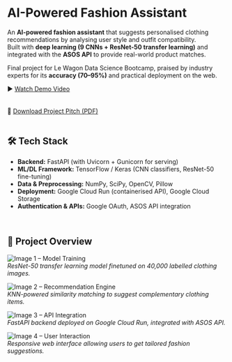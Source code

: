 # AI-Powered Fashion Assistant  

An **AI-powered fashion assistant** that suggests personalised clothing recommendations by analysing user style and outfit compatibility.  
Built with **deep learning (9 CNNs + ResNet-50 transfer learning)** and integrated with the **ASOS API** to provide real-world product matches.  

Final project for Le Wagon Data Science Bootcamp, praised by industry experts for its **accuracy (70–95%)** and practical deployment on the web.  

▶️ [Watch Demo Video](https://www.loom.com/share/4fbded85106a440c8c09a362d5ad8b6a?sid=b030989c-7d57-43de-9b90-448d6306d096)<br><br>  
💾 [Download Project Pitch (PDF)](https://github.com/user-attachments/files/22289072/Le.Wagon.pitch.pdf)<br><br>


## 🛠 Tech Stack  

- **Backend:** FastAPI (with Uvicorn + Gunicorn for serving)  
- **ML/DL Framework:** TensorFlow / Keras (CNN classifiers, ResNet-50 fine-tuning)  
- **Data & Preprocessing:** NumPy, SciPy, OpenCV, Pillow  
- **Deployment:** Google Cloud Run (containerised API), Google Cloud Storage  
- **Authentication & APIs:** Google OAuth, ASOS API integration  

<br>  

## 📝 Project Overview  

![Image 1 – Model Training](https://github.com/user-attachments/assets/img1-placeholder.png)  
*ResNet-50 transfer learning model finetuned on 40,000 labelled clothing images.*  

![Image 2 – Recommendation Engine](https://github.com/user-attachments/assets/img2-placeholder.png)  
*KNN-powered similarity matching to suggest complementary clothing items.*  

![Image 3 – API Integration](https://github.com/user-attachments/assets/img3-placeholder.png)  
*FastAPI backend deployed on Google Cloud Run, integrated with ASOS API.*  

![Image 4 – User Interaction](https://github.com/user-attachments/assets/img4-placeholder.png)  
*Responsive web interface allowing users to get tailored fashion suggestions.*  
